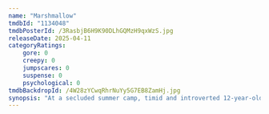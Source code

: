 ```yaml
---
name: "Marshmallow"
tmdbId: "1134048"
tmdbPosterId: /3RasbjB6H9K90DLhGQMzH9qxWzS.jpg
releaseDate: 2025-04-11
categoryRatings:
    gore: 0
    creepy: 0
    jumpscares: 0
    suspense: 0
    psychological: 0
tmdbBackdropId: /4W28zYCwqRhrNuYy5G7EB8ZamHj.jpg
synopsis: "At a secluded summer camp, timid and introverted 12-year-old Morgan is thrust into a waking nightmare when a once-fabled campfire tale becomes real. As a mysterious figure descends upon the camp, Morgan and his newfound friends must embark on a treacherous journey and uncover a sinister reality buried beneath the surface."
---
```

